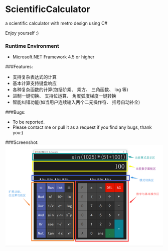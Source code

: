 # ScientificCalculator
a scientific calculator with metro design using C#

Enjoy yourself :)

### Runtime Environment
- Microsoft.NET Framework 4.5 or higher

###Features: 
- 支持复杂表达式的计算
- 基本计算支持键盘响应
- 各种复杂函数的计算(包括阶乘、 乘方、 三角函数、 log 等)
- 进制一键切换、 支持位运算、 角度弧度梯度一键转换
- 智能纠错功能(如当用户连续输入两个二元操作符、 括号自动补全)

###Bugs:
- To be reported.
- Please contact me or pull it as a request if you find any bugs, thank you:)

###Screenshot:
![image](https://github.com/KaitoHH/ScientificCalculator/blob/master/screenshots.png)
